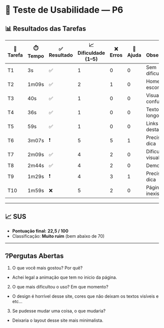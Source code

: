 # 👤 Teste de Usabilidade — P6

## 📊 Resultados das Tarefas
| 📝 Tarefa | ⏱️ Tempo | ✅ Resultado | 📈 Dificuldade (1–5) | ❌ Erros | 🙋 Ajuda | 🔎 Observações |
|-----------|----------|--------------|----------------------|----------|----------|----------------|
| T1  | 3s    | ✅ | 1 | 0 | 0 | Sem dificuldades |
| T2  | 1m09s | ✅ | 2 | 1 | 0 | Home escondido |
| T3  | 40s   | ✅ | 1 | 0 | 0 | Visual confuso |
| T4  | 36s   | ✅ | 1 | 0 | 0 | Textos longos |
| T5  | 59s   | ✅ | 1 | 0 | 0 | Links mal destacados |
| T6  | 3m07s | ❗ | 5 | 5 | 1 | Precisou de dica |
| T7  | 2m09s | ✅ | 4 | 2 | 0 | Dificuldade visual |
| T8  | 2m44s | ✅ | 4 | 2 | 0 | Demorou |
| T9  | 1m29s | ❗ | 4 | 3 | 1 | Precisou de dica |
| T10 | 1m59s | ❌ | 5 | 2 | 0 | Página inexistente |

---

## 📈 SUS
- **Pontuação final:** **22,5 / 100**  
- Classificação: **Muito ruim** (bem abaixo de 70)

---

## ❔Pergutas Abertas
1. O que você mais gostou? Por quê?
- Achei legal a animação que tem no inicio da página.
2. O que mais dificultou o uso? Em que momento?
- O design é horrível desse site, cores que não deixam os textos visíveis e etc...
3. Se pudesse mudar uma coisa, o que mudaria?
- Deixaria o layout desse site mais minimalista.
